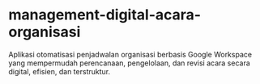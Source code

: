 # management-digital-acara-organisasi
Aplikasi otomatisasi penjadwalan organisasi berbasis Google Workspace yang mempermudah perencanaan, pengelolaan, dan revisi acara secara digital, efisien, dan terstruktur.
